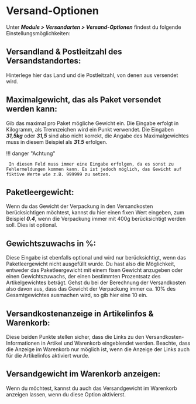 # Versand-Optionen

Unter _**Module \> Versandarten \> Versand-Optionen**_ findest du folgende Einstellungsmöglichkeiten:

## Versandland & Postleitzahl des Versandstandortes: 

Hinterlege hier das Land und die Postleitzahl, von denen aus versendet wird.

## Maximalgewicht, das als Paket versendet werden kann: 

Gib das maximal pro Paket mögliche Gewicht ein. Die Eingabe erfolgt in Kilogramm, als Trennzeichen wird ein Punkt verwendet. Die Eingaben _**31,5kg**_ oder _**31,5**_ sind also nicht korrekt, die Angabe des Maximalgewichtes muss in diesem Beispiel als _**31.5**_ erfolgen.

!!! danger "Achtung"

	 In diesem Feld muss immer eine Eingabe erfolgen, da es sonst zu Fehlermeldungen kommen kann. Es ist jedoch möglich, das Gewicht auf fiktive Werte wie z.B. 999999 zu setzen.

## Paketleergewicht:

Wenn du das Gewicht der Verpackung in den Versandkosten berücksichtigen möchtest, kannst du hier einen fixen Wert eingeben, zum Beispiel _**0.4**_, wenn die Verpackung immer mit 400g berücksichtigt werden soll. Dies ist optional.

## Gewichtszuwachs in %:

Diese Eingabe ist ebenfalls optional und wird nur berücksichtigt, wenn das Paketleergewicht nicht ausgefüllt wurde. Du hast also die Möglichkeit, entweder das Paketleergewicht mit einem fixen Gewicht anzugeben oder einen Gewichtszuwachs, der einen bestimmten Prozentsatz des Artikelgewichtes beträgt. Gehst du bei der Berechnung der Versandkosten also davon aus, dass das Gewicht der Verpackung immer ca. 10% des Gesamtgewichtes ausmachen wird, so gib hier eine 10 ein.

## Versandkostenanzeige in Artikelinfos & Warenkorb:

Diese beiden Punkte stellen sicher, dass die Links zu den Versandkosten-Informationen in Artikel und Warenkorb eingeblendet werden. Beachte, dass die Anzeige im Warenkorb nur möglich ist, wenn die Anzeige der Links auch für die Artikelinfos aktiviert wurde.

## Versandgewicht im Warenkorb anzeigen:

Wenn du möchtest, kannst du auch das Versandgewicht im Warenkorb anzeigen lassen, wenn du diese Option aktivierst.



